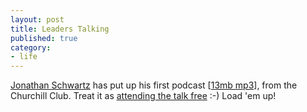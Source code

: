 ```yaml
---
layout: post
title: Leaders Talking
published: true
category:
- life
---
```

[Jonathan Schwartz](http://blogs.sun.com/roller/page/jonathan/) has put up his first podcast [[13mb mp3](http://mediacast.sun.com/share/rama/churchill_club.mp3)], from the Churchill Club. Treat it as [attending the talk free](http://www.churchillclub.org/eventDetail.jsp?EVT_ID=646) :-) Load 'em up!

